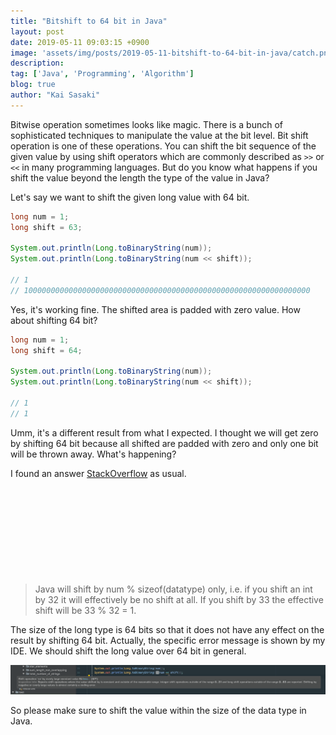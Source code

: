 ```yaml
---
title: "Bitshift to 64 bit in Java"
layout: post
date: 2019-05-11 09:03:15 +0900
image: 'assets/img/posts/2019-05-11-bitshift-to-64-bit-in-java/catch.png'
description: 
tag: ['Java', 'Programming', 'Algorithm']
blog: true
author: "Kai Sasaki"
---
```


Bitwise operation sometimes looks like magic. There is a bunch of sophisticated techniques to manipulate the value at the bit level.
Bit shift operation is one of these operations. You can shift the bit sequence of the given value by using shift operators which are commonly described as `>>` or `<<` in many programming languages. But do you know what happens if you shift the value beyond the length the type of the value in Java?

Let's say we want to shift the given long value with 64 bit.

```java
long num = 1;
long shift = 63;

System.out.println(Long.toBinaryString(num));
System.out.println(Long.toBinaryString(num << shift));

// 1
// 1000000000000000000000000000000000000000000000000000000000000000
```

Yes, it's working fine. The shifted area is padded with zero value. How about shifting 64 bit?

```java
long num = 1;
long shift = 64;

System.out.println(Long.toBinaryString(num));
System.out.println(Long.toBinaryString(num << shift));

// 1
// 1
```

Umm, it's a different result from what I expected. I thought we will get zero by shifting 64 bit because all shifted are padded with zero and only one bit will be thrown away. What's happening?

I found an answer [StackOverflow](https://stackoverflow.com/questions/43763619/bitshift-to-64th-bit-in-java) as usual.

<div class="iframely-embed"><div class="iframely-responsive" style="height: 140px; padding-bottom: 0;"><a href="https://stackoverflow.com/questions/43763619/bitshift-to-64th-bit-in-java" data-iframely-url="//cdn.iframe.ly/api/iframe?url=https%3A%2F%2Fstackoverflow.com%2Fquestions%2F43763619%2Fbitshift-to-64th-bit-in-java&amp;key=bdc42bc7d0ac2cb711b2a2dd9dadd063"></a></div></div><script async src="//cdn.iframe.ly/embed.js" charset="utf-8"></script>

> Java will shift by num % sizeof(datatype) only, i.e. if you shift an int by 32 it will effectively be no shift at all. If you shift by 33 the effective shift will be 33 % 32 = 1.

The size of the long type is 64 bits so that it does not have any effect on the result by shifting 64 bit. Actually, the specific error message is shown by my IDE. We should shift the long value over 64 bit in general.

![error](assets/img/posts/2019-05-11-bitshift-to-64-bit-in-java/error.png)

So please make sure to shift the value within the size of the data type in Java.